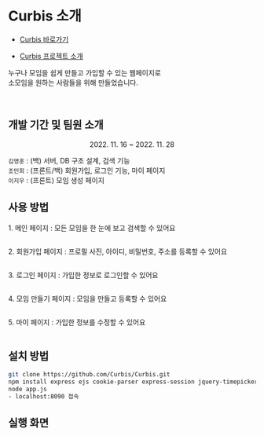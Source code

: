 <h1>Curbis 소개</h1>

* [Curbis 바로가기](http://118.67.142.249:8090/)

* [Curbis 프로젝트 소개](https://drive.google.com/file/d/1VuvYmdBn9uKe1VZaNbfQYmvE79gieDXo/view?usp=sharing)

<p>누구나 모임을 쉽게 만들고 가입할 수 있는 웹페이지로
<br>소모임을 원하는 사람들을 위해 만들었습니다.<p>
<br>

<h2>개발 기간 및 팀원 소개</h2>
<p align="center">2022. 11. 16 ~ 2022. 11. 28</p>
<p> 
    <code>김영훈</code> : (백) 서버, DB 구조 설계, 검색 기능 <br />
    <code>조민희</code> : (프론트/백) 회원가입, 로그인 기능, 마이 페이지 <br />
    <code>이지우</code> : (프론트) 모임 생성 페이지 <br />
</p>

<h2>사용 방법</h2>
<p>1. 메인 페이지 : 모든 모임을 한 눈에 보고 검색할 수 있어요</p>
<img src="">
<p>2. 회원가입 페이지 : 프로필 사진, 아이디, 비밀번호, 주소를 등록할 수 있어요</p>
<img src="">
<p>3. 로그인 페이지 : 가입한 정보로 로그인할 수 있어요</p>
<img src="">
<p>4. 모임 만들기 페이지 : 모임을 만들고 등록할 수 있어요</p>
<img src="">
<p>5. 마이 페이지 : 가입한 정보를 수정할 수 있어요</p>
<img src="">

<h2>설치 방법</h2>

```bash
git clone https://github.com/Curbis/Curbis.git
npm install express ejs cookie-parser express-session jquery-timepicker multer mysql2 sequelize sequelize-cli
node app.js
- localhost:8090 접속
```

**실행 화면**
---
